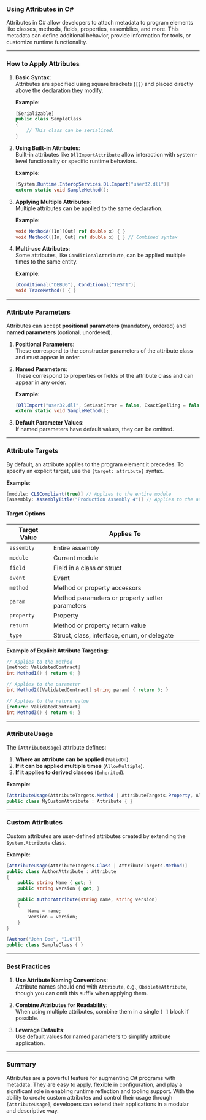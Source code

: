 ### **Using Attributes in C#**

Attributes in C# allow developers to attach metadata to program elements like classes, methods, fields, properties, assemblies, and more. This metadata can define additional behavior, provide information for tools, or customize runtime functionality.

---

### **How to Apply Attributes**

1. **Basic Syntax**:  
   Attributes are specified using square brackets (`[]`) and placed directly above the declaration they modify. 

   **Example**:
   ```csharp
   [Serializable]
   public class SampleClass
   {
       // This class can be serialized.
   }
   ```

2. **Using Built-in Attributes**:  
   Built-in attributes like `DllImportAttribute` allow interaction with system-level functionality or specific runtime behaviors.

   **Example**:
   ```csharp
   [System.Runtime.InteropServices.DllImport("user32.dll")]
   extern static void SampleMethod();
   ```

3. **Applying Multiple Attributes**:  
   Multiple attributes can be applied to the same declaration.

   **Example**:
   ```csharp
   void MethodA([In][Out] ref double x) { }
   void MethodC([In, Out] ref double x) { } // Combined syntax
   ```

4. **Multi-use Attributes**:  
   Some attributes, like `ConditionalAttribute`, can be applied multiple times to the same entity.

   **Example**:
   ```csharp
   [Conditional("DEBUG"), Conditional("TEST1")]
   void TraceMethod() { }
   ```

---

### **Attribute Parameters**

Attributes can accept **positional parameters** (mandatory, ordered) and **named parameters** (optional, unordered). 

1. **Positional Parameters**:  
   These correspond to the constructor parameters of the attribute class and must appear in order.

2. **Named Parameters**:  
   These correspond to properties or fields of the attribute class and can appear in any order.

   **Example**:
   ```csharp
   [DllImport("user32.dll", SetLastError = false, ExactSpelling = false)]
   extern static void SampleMethod();
   ```

3. **Default Parameter Values**:  
   If named parameters have default values, they can be omitted.

---

### **Attribute Targets**

By default, an attribute applies to the program element it precedes. To specify an explicit target, use the `[target: attribute]` syntax.  

**Example**:
```csharp
[module: CLSCompliant(true)] // Applies to the entire module
[assembly: AssemblyTitle("Production Assembly 4")] // Applies to the assembly
```

#### **Target Options**

| Target Value | Applies To                                      |
| ------------ | ----------------------------------------------- |
| `assembly`   | Entire assembly                                 |
| `module`     | Current module                                  |
| `field`      | Field in a class or struct                      |
| `event`      | Event                                           |
| `method`     | Method or property accessors                    |
| `param`      | Method parameters or property setter parameters |
| `property`   | Property                                        |
| `return`     | Method or property return value                 |
| `type`       | Struct, class, interface, enum, or delegate     |

**Example of Explicit Attribute Targeting**:
```csharp
// Applies to the method
[method: ValidatedContract]
int Method1() { return 0; }

// Applies to the parameter
int Method2([ValidatedContract] string param) { return 0; }

// Applies to the return value
[return: ValidatedContract]
int Method3() { return 0; }
```

---

### **AttributeUsage**

The `[AttributeUsage]` attribute defines:
1. **Where an attribute can be applied** (`ValidOn`).
2. **If it can be applied multiple times** (`AllowMultiple`).
3. **If it applies to derived classes** (`Inherited`).

**Example**:
```csharp
[AttributeUsage(AttributeTargets.Method | AttributeTargets.Property, AllowMultiple = false)]
public class MyCustomAttribute : Attribute { }
```

---

### **Custom Attributes**

Custom attributes are user-defined attributes created by extending the `System.Attribute` class.

**Example**:
```csharp
[AttributeUsage(AttributeTargets.Class | AttributeTargets.Method)]
public class AuthorAttribute : Attribute
{
    public string Name { get; }
    public string Version { get; }

    public AuthorAttribute(string name, string version)
    {
        Name = name;
        Version = version;
    }
}

[Author("John Doe", "1.0")]
public class SampleClass { }
```

---

### **Best Practices**

1. **Use Attribute Naming Conventions**:  
   Attribute names should end with `Attribute`, e.g., `ObsoleteAttribute`, though you can omit this suffix when applying them.

2. **Combine Attributes for Readability**:  
   When using multiple attributes, combine them in a single `[ ]` block if possible.

3. **Leverage Defaults**:  
   Use default values for named parameters to simplify attribute application.

---

### **Summary**

Attributes are a powerful feature for augmenting C# programs with metadata. They are easy to apply, flexible in configuration, and play a significant role in enabling runtime reflection and tooling support. With the ability to create custom attributes and control their usage through `[AttributeUsage]`, developers can extend their applications in a modular and descriptive way.